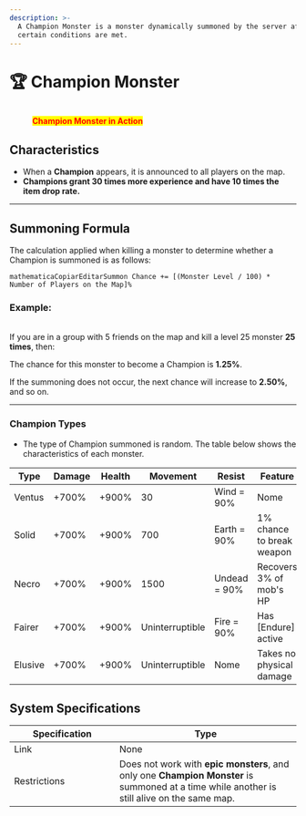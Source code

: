 ```yaml
---
description: >-
  A Champion Monster is a monster dynamically summoned by the server after
  certain conditions are met.
---
```


# 🏆 Champion Monster

<figure><img src="../.gitbook/assets/mmmm.gif" alt=""><figcaption><p><mark style="color:red;"><strong>Champion Monster in Action</strong></mark></p></figcaption></figure>

## **Characteristics**

* When a **Champion** appears, it is announced to all players on the map.
* **Champions grant 30 times more experience and have 10 times the item drop rate.**

***

## **Summoning Formula**

The calculation applied when killing a monster to determine whether a Champion is summoned is as follows:

```
mathematicaCopiarEditarSummon Chance += [(Monster Level / 100) * Number of Players on the Map]%
```

### **Example:**

\
If you are in a group with 5 friends on the map and kill a level 25 monster **25 times**, then:

The chance for this monster to become a Champion is **1.25%**.

If the summoning does not occur, the next chance will increase to **2.50%**, and so on.

***

### **Champion Types**

* The type of Champion summoned is random. The table below shows the characteristics of each monster.

<table><thead><tr><th width="84.22222900390625">Type</th><th width="112.6944580078125">Damage</th><th width="99.6666259765625">Health</th><th width="131">Movement</th><th width="139.2222900390625">Resist</th><th>Feature</th></tr></thead><tbody><tr><td>Ventus</td><td>+700%</td><td>+900%</td><td>30</td><td>Wind = 90%</td><td>Nome</td></tr><tr><td>Solid</td><td>+700%</td><td>+900%</td><td>700</td><td>Earth = 90%</td><td>1% chance to break weapon</td></tr><tr><td>Necro</td><td>+700%</td><td>+900%</td><td>1500</td><td>Undead = 90%</td><td>Recovers 3% of mob's HP</td></tr><tr><td>Fairer</td><td>+700%</td><td>+900%</td><td>Uninterruptible</td><td>Fire = 90%</td><td>Has [Endure] active</td></tr><tr><td>Elusive</td><td>+700%</td><td>+900%</td><td>Uninterruptible</td><td>Nome</td><td>Takes no physical damage</td></tr></tbody></table>

## **System Specifications**

<table><thead><tr><th width="169">Specification</th><th>Type</th></tr></thead><tbody><tr><td>Link</td><td>None</td></tr><tr><td>Restrictions</td><td>Does not work with <strong>epic monsters</strong>, and only one <strong>Champion Monster</strong> is summoned at a time while another is still alive on the same map.</td></tr></tbody></table>
